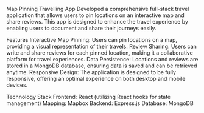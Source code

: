 Map Pinning Travelling App
Developed a comprehensive full-stack travel application that allows users to pin locations on an interactive map and share reviews. This app is designed to enhance the travel experience by enabling users to document and share their journeys easily.

Features
Interactive Map Pinning: Users can pin locations on a map, providing a visual representation of their travels.
Review Sharing: Users can write and share reviews for each pinned location, making it a collaborative platform for travel experiences.
Data Persistence: Locations and reviews are stored in a MongoDB database, ensuring data is saved and can be retrieved anytime.
Responsive Design: The application is designed to be fully responsive, offering an optimal experience on both desktop and mobile devices.

Technology Stack
Frontend: React (utilizing React hooks for state management)
Mapping: Mapbox
Backend: Express.js
Database: MongoDB
